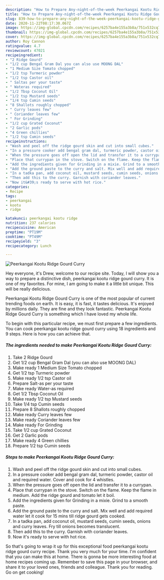 ```yaml
---
description: "How to Prepare Any-night-of-the-week Peerkangai Kootu Ridge Gourd Curry"
title: "How to Prepare Any-night-of-the-week Peerkangai Kootu Ridge Gourd Curry"
slug: 839-how-to-prepare-any-night-of-the-week-peerkangai-kootu-ridge-gourd-curry
date: 2020-11-22T08:17:30.067Z
image: https://img-global.cpcdn.com/recipes/6257ba4e155a3b8a/751x532cq70/peerkangai-kootu-ridge-gourd-curry-recipe-main-photo.jpg
thumbnail: https://img-global.cpcdn.com/recipes/6257ba4e155a3b8a/751x532cq70/peerkangai-kootu-ridge-gourd-curry-recipe-main-photo.jpg
cover: https://img-global.cpcdn.com/recipes/6257ba4e155a3b8a/751x532cq70/peerkangai-kootu-ridge-gourd-curry-recipe-main-photo.jpg
author: Roy Cannon
ratingvalue: 4.7
reviewcount: 47021
recipeingredient:
- "2 Ridge Gourd"
- "1/2 cup Bengal Gram Dal you can also use MOONG DAL"
- "1 Medium Size Tomato chopped"
- "1/2 tsp Turmeric powder"
- "1/2 tsp Castor oil"
- " Saltas per your taste"
- " Wateras required"
- "1/2 Tbsp Coconut Oil"
- "1/2 tsp Mustard seeds"
- "1/4 tsp Cumin seeds"
- "8 Shallots roughly chopped"
- " Curry leaves few"
- " Coriander leaves few"
- " For Grinding"
- "1/2 cup Grated Coconut"
- "2 Garlic pods"
- "4 Green chillies"
- "1/2 tsp Cumin seeds"
recipeinstructions:
- "Wash and peel off the ridge gourd skin and cut into small cubes."
- "In a pressure cooker add bengal gram dal, turmeric powder, castor oil and required water. Cover and cook for 4 whistles."
- "When the pressure goes off open the lid and transfer it to a currypan."
- "Place that currypan in the stove. Switch on the flame. Keep the flame in medium. Add the ridge gourd and tomato let it boil."
- "Add the ingredients given for Grinding in a mixie. Grind to a smooth paste."
- "Add the ground paste to the curry and salt. Mix well and add required water let it cook for 15 mins till ridge gourd gets cooked."
- "In a tadka pan, add coconut oil, mustard seeds, cumin seeds, onions and curry leaves. Fry till onions becomes translucent."
- "Then add this to the curry. Garnish with coriander leaves."
- "Now it&#39;s ready to serve with hot rice."
categories:
- Recipe
tags:
- peerkangai
- kootu
- ridge

katakunci: peerkangai kootu ridge 
nutrition: 237 calories
recipecuisine: American
preptime: "PT19M"
cooktime: "PT49M"
recipeyield: "3"
recipecategory: Lunch

---
```



![Peerkangai Kootu Ridge Gourd Curry](https://img-global.cpcdn.com/recipes/6257ba4e155a3b8a/751x532cq70/peerkangai-kootu-ridge-gourd-curry-recipe-main-photo.jpg)

Hey everyone, it's Drew, welcome to our recipe site. Today, I will show you a way to prepare a distinctive dish, peerkangai kootu ridge gourd curry. It is one of my favorites. For mine, I am going to make it a little bit unique. This will be really delicious.

Peerkangai Kootu Ridge Gourd Curry is one of the most popular of current trending foods on earth. It is easy, it is fast, it tastes delicious. It's enjoyed by millions daily. They are fine and they look fantastic. Peerkangai Kootu Ridge Gourd Curry is something which I have loved my whole life.




To begin with this particular recipe, we must first prepare a few ingredients. You can cook peerkangai kootu ridge gourd curry using 18 ingredients and 9 steps. Here is how you can achieve that.

<!--inarticleads1-->

##### The ingredients needed to make Peerkangai Kootu Ridge Gourd Curry:

1. Take 2 Ridge Gourd
1. Get 1/2 cup Bengal Gram Dal (you can also use MOONG DAL)
1. Make ready 1 Medium Size Tomato chopped
1. Get 1/2 tsp Turmeric powder
1. Make ready 1/2 tsp Castor oil
1. Prepare  Salt-as per your taste
1. Make ready  Water-as required
1. Get 1/2 Tbsp Coconut Oil
1. Make ready 1/2 tsp Mustard seeds
1. Take 1/4 tsp Cumin seeds
1. Prepare 8 Shallots roughly chopped
1. Make ready  Curry leaves few
1. Make ready  Coriander leaves few
1. Make ready  For Grinding
1. Take 1/2 cup Grated Coconut
1. Get 2 Garlic pods
1. Make ready 4 Green chillies
1. Prepare 1/2 tsp Cumin seeds




<!--inarticleads2-->

##### Steps to make Peerkangai Kootu Ridge Gourd Curry:

1. Wash and peel off the ridge gourd skin and cut into small cubes.
1. In a pressure cooker add bengal gram dal, turmeric powder, castor oil and required water. Cover and cook for 4 whistles.
1. When the pressure goes off open the lid and transfer it to a currypan.
1. Place that currypan in the stove. Switch on the flame. Keep the flame in medium. Add the ridge gourd and tomato let it boil.
1. Add the ingredients given for Grinding in a mixie. Grind to a smooth paste.
1. Add the ground paste to the curry and salt. Mix well and add required water let it cook for 15 mins till ridge gourd gets cooked.
1. In a tadka pan, add coconut oil, mustard seeds, cumin seeds, onions and curry leaves. Fry till onions becomes translucent.
1. Then add this to the curry. Garnish with coriander leaves.
1. Now it&#39;s ready to serve with hot rice.




So that's going to wrap it up for this exceptional food peerkangai kootu ridge gourd curry recipe. Thank you very much for your time. I'm confident that you can make this at home. There is gonna be more interesting food at home recipes coming up. Remember to save this page in your browser, and share it to your loved ones, friends and colleague. Thank you for reading. Go on get cooking!
